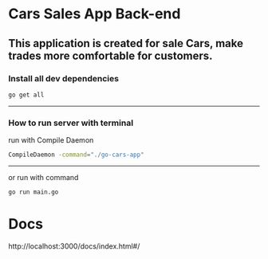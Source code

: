 # Cars Sales App Back-end

This application is created for sale Cars, make trades more comfortable for customers.
---
### Install all dev dependencies
```bash
go get all
```
---
### How to run server with terminal

run with Compile Daemon
```bash
CompileDaemon -command="./go-cars-app"
```
---
or run with command
```bash
go run main.go
```

# Docs 
http://localhost:3000/docs/index.html#/